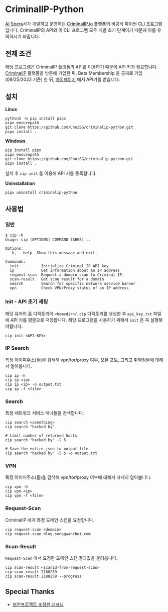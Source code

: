 # CriminalIP-Python 

[AI Spera](https://www.criminalip.io/about/aispera)사가 개발하고 운영하는 [CriminalIP.io](https://www.criminalip.io) 플랫폼의 비공식 파이썬 CLI 프로그램입니다. 
CriminalIP의 API와 이 CLI 프로그램 모두 개발 초기 단계이기 때문에 이를 유의하시기 바랍니다. 

## 전제 조건 

해당 프로그램은 CriminalIP 플랫폼의 API를 이용하기 때문에 API 키가 필요합니다. 
[CriminalIP](https://www.criminalip.io) 플랫폼을 방문해 가입한 뒤, Beta Membership 을 공짜로 가입 (09/25/2022 기준) 한 뒤, [마이페이지](https://www.criminalip.io/mypage/information) 에서 API키를 받습니다. 

## 설치 

**Linux** 
```
python3 -m pip install pipx 
pipx ensurepath
git clone https://github.com/ChoiSG/criminalip-python.git 
pipx install . 
```

**Windows** 
```
pip install pipx 
pipx ensurepath 
git clone https://github.com/ChoiSG/criminalip-python.git 
pipx install .
```

설치 후 `cip init` 을 이용해 API 키를 등록합니다.

**Uninstallation** 
```
pipx uninstall criminalip-python
```

## 사용법 

### 일반 
```
$ cip -h 
Usage: cip [OPTIONS] COMMAND [ARGS]...

Options:
  -h, --help  Show this message and exit.

Commands:
  init          Initialize Criminal IP API key
  ip            Get information about an IP address
  request-scan  Request a domain scan to Criminal IP.
  scan-result   Get scan result for a domain
  search        Search for specific network service banner
  vpn           Check VPN/Proxy status of an IP address
```

### Init - API 초기 세팅
해당 유저의 홈 디렉토리에 `<homedir>/.cip` 디렉토리를 생성한 후 `api_key.txt` 파일에 API 키를 평문으로 저장합니다. 
해당 프로그램을 사용하기 위해서 `init` 은 꼭 실행해야합니다. 
```
cip init <API-KEY>
```

### IP Search 
특정 아이피주소(들)을 검색해 vpn/tor/proxy 여부, 오픈 포트, 그리고 취약점들에 대해서 알아봅니다. 
```
cip ip -h 
cip ip <ip>
cip ip <ip> -o output.txt  
cip ip -f <file>
```

### Search 
특정 네트워크 서비스 배너들을 검색합니다. 
```
cip search <something>
cip search "hacked by" 

# Limit number of returned hosts  
cip search "hacked by" -l 5 

# Save the entire json to output file 
cip search "hacked by" -l 5 -o output.txt 
```

### VPN 
특정 아이피주소(들)을 검색해 vpn/tor/proxy 여부에 대해서 자세히 알아봅니다. 
```
cip vpn -h 
cip vpn <ip> 
cip vpn -f <file>
```

### Request-Scan 
CriminalIP 에게 특정 도메인 스캔을 요청합니다. 
```
cip request-scan <domain> 
cip request-scan blog.sunggwanchoi.com 
```

### Scan-Result 
`Request-Scan` 에서 요청한 도메인 스캔 결과값을 불러옵니다. 
```
cip scan-result <scanid-from-request-scan>
cip scan-result 2188259
cip scan-result 2188259 --progress 
```

## Special Thanks 
- [보안프로젝트 조정원 대표님](https://www.youtube.com/user/ngnicky1209)